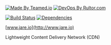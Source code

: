 [![Made By Teamed.io](http://img.teamed.io/btn.svg)](http://www.teamed.io)
[![DevOps By Rultor.com](http://www.rultor.com/b/yegor256/jare)](http://www.rultor.com/p/yegor256/jare)

[![Build Status](https://travis-ci.org/yegor256/jare.svg?branch=master)](https://travis-ci.org/yegor256/jare)
[![Dependencies](https://www.versioneye.com/user/projects/56c9fd4f18b27104252dccb3/badge.svg?style=flat)](https://www.versioneye.com/user/projects/56c9fd4f18b27104252dccb3)

[www.jare.io](http://www.jare.io)

Lightweight Content Delivery Network (CDN)
